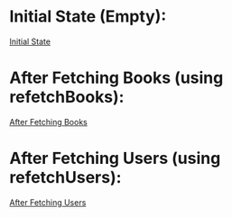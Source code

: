 # Initial State (Empty): 

[Initial State](examples/InitialState.json)

# After Fetching Books (using refetchBooks):

[After Fetching Books](examples/AfterFetchingBooks.json)

# After Fetching Users (using refetchUsers):

[After Fetching Users](examples/AfterFetchingUsers.json)
